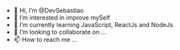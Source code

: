 - 👋 Hi, I’m @DevSebastiao
- 👀 I’m interested in improve mySelf
- 🌱 I’m currently learning JavaScript, ReactJs and NodeJs
- 💞️ I’m looking to collaborate on ...
- 📫 How to reach me ...

<!---
DevSebastiao/DevSebastiao is a ✨ special ✨ repository because its `README.md` (this file) appears on your GitHub profile.
You can click the Preview link to take a look at your changes.
--->

